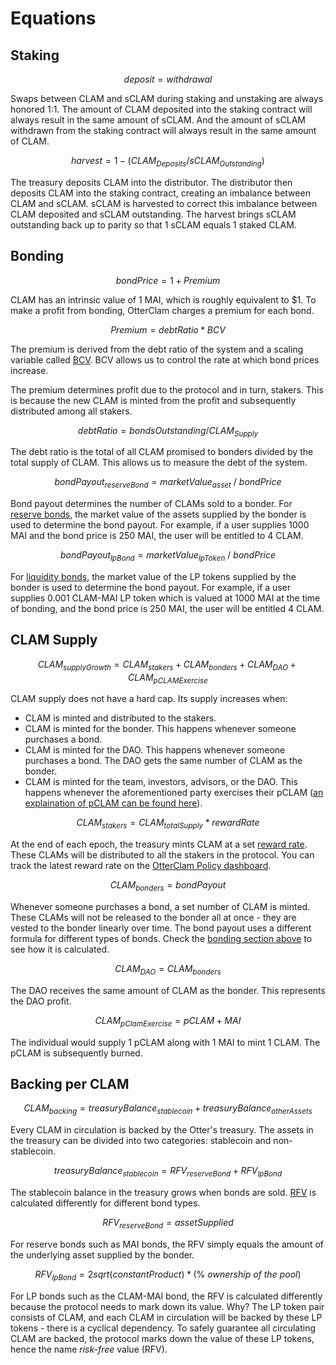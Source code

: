 # Equations

## Staking

$$
deposit = withdrawal
$$

Swaps between CLAM and sCLAM during staking and unstaking are always honored 1:1. The amount of CLAM deposited into the staking contract will always result in the same amount of sCLAM. And the amount of sCLAM withdrawn from the staking contract will always result in the same amount of CLAM.

$$
harvest = 1 - ( CLAM_{Deposits} / sCLAM_{Outstanding} )
$$

The treasury deposits CLAM into the distributor. The distributor then deposits CLAM into the staking contract, creating an imbalance between CLAM and sCLAM. sCLAM is harvested to correct this imbalance between CLAM deposited and sCLAM outstanding. The harvest brings sCLAM outstanding back up to parity so that 1 sCLAM equals 1 staked CLAM.

## Bonding

$$
bond Price = 1 + Premium
$$

CLAM has an intrinsic value of 1 MAI, which is roughly equivalent to $1. To make a profit from bonding, OtterClam charges a premium for each bond.

$$
Premium = debt Ratio * BCV
$$

The premium is derived from the debt ratio of the system and a scaling variable called [BCV](https://docs.otterclam.finance/references/glossary#bcv). BCV allows us to control the rate at which bond prices increase.

The premium determines profit due to the protocol and in turn, stakers. This is because the new CLAM is minted from the profit and subsequently distributed among all stakers.

$$
debt Ratio = bondsOutstanding/CLAM_{Supply}
$$

The debt ratio is the total of all CLAM promised to bonders divided by the total supply of CLAM. This allows us to measure the debt of the system.

$$
bondPayout_{reserveBond} = marketValue_{asset}\ /\ bondPrice
$$

Bond payout determines the number of CLAMs sold to a bonder. For [reserve bonds](https://docs.otterclam.finance/references/glossary#reserve-bonds), the market value of the assets supplied by the bonder is used to determine the bond payout. For example, if a user supplies 1000 MAI and the bond price is 250 MAI, the user will be entitled to 4 CLAM.

$$
bondPayout_{lpBond} = marketValue_{lpToken}\ /\ bondPrice
$$

For [liquidity bonds](https://docs.otterclam.finance/references/glossary#liquidity-bonds), the market value of the LP tokens supplied by the bonder is used to determine the bond payout. For example, if a user supplies 0.001 CLAM-MAI LP token which is valued at 1000 MAI at the time of bonding, and the bond price is 250 MAI, the user will be entitled 4 CLAM.

## CLAM Supply

$$
CLAM_{supplyGrowth} = CLAM_{stakers} + CLAM_{bonders} + CLAM_{DAO} + CLAM_{pCLAMExercise}
$$

CLAM supply does not have a hard cap. Its supply increases when:

* CLAM is minted and distributed to the stakers.
* CLAM is minted for the bonder. This happens whenever someone purchases a bond.
* CLAM is minted for the DAO. This happens whenever someone purchases a bond. The DAO gets the same number of CLAM as the bonder.
* CLAM is minted for the team, investors, advisors, or the DAO. This happens whenever the aforementioned party exercises their pCLAM ([an explaination of pCLAM can be found here](https://otterclam.medium.com/introducing-otterclam-finance-a-reservation-currency-memecoin-fa6676042092)).

$$
CLAM_{stakers} = CLAM_{totalSupply} * rewardRate
$$

At the end of each epoch, the treasury mints CLAM at a set [reward rate](https://docs.otterclam.finance/references/glossary#reward-rate). These CLAMs will be distributed to all the stakers in the protocol. You can track the latest reward rate on the [OtterClam Policy dashboard](https://dune.xyz/shadow/OtterClam-Policy).

$$
CLAM_{bonders} = bondPayout
$$

Whenever someone purchases a bond, a set number of CLAM is minted. These CLAMs will not be released to the bonder all at once - they are vested to the bonder linearly over time. The bond payout uses a different formula for different types of bonds. Check the [bonding section above](equations.md#bonding) to see how it is calculated.

$$
CLAM_{DAO} = CLAM_{bonders}
$$

The DAO receives the same amount of CLAM as the bonder. This represents the DAO profit.

$$
CLAM_{pClamExercise} = pCLAM + MAI
$$

The individual would supply 1 pCLAM along with 1 MAI to mint 1 CLAM. The pCLAM is subsequently burned.

## Backing per CLAM

$$
CLAM_{backing} = treasuryBalance_{stablecoin} + treasuryBalance_{otherAssets}
$$

Every CLAM in circulation is backed by the Otter's treasury. The assets in the treasury can be divided into two categories: stablecoin and non-stablecoin.

$$
treasuryBalance_{stablecoin} = RFV_{reserveBond} + RFV_{lpBond}
$$

The stablecoin balance in the treasury grows when bonds are sold. [RFV](https://docs.otterclam.finance/references/glossary#rfv) is calculated differently for different bond types.

$$
RFV_{reserveBond} = assetSupplied
$$

For reserve bonds such as MAI bonds, the RFV simply equals the amount of the underlying asset supplied by the bonder.

$$
RFV_{lpBond} = 2sqrt(constantProduct) * (\%\ ownership\ of\ the\ pool)
$$

For LP bonds such as the CLAM-MAI bond, the RFV is calculated differently because the protocol needs to mark down its value. Why? The LP token pair consists of CLAM, and each CLAM in circulation will be backed by these LP tokens - there is a cyclical dependency. To safely guarantee all circulating CLAM are backed, the protocol marks down the value of these LP tokens, hence the name _risk-free_ value \(RFV\).
